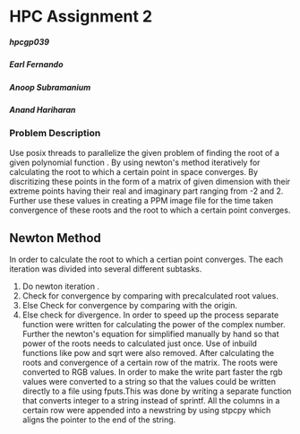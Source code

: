 <h1>HPC Assignment 2</h1>
<h5>hpcgp039</h5>
<h5> Earl Fernando</h5>

##### Anoop Subramanium 

##### Anand Hariharan
<h3>Problem Description</h3>
Use posix threads to parallelize the given problem of finding the root of a given polynomial function .
By using newton's method iteratively for calculating the root to which a certain point in space converges.
By discritizing these points in the form of a matrix of given dimension with their extreme points having their real and imaginary part ranging from -2 and 2. Further use these values in creating a PPM image file for the time taken convergence of these roots and the root to which a certain point converges.

## Newton Method
In order to calculate the root to which a certian point converges. The each iteration  was divided into several different subtasks.
1. Do newton iteration .
2. Check for convergence by comparing with precalculated root values.
3. Else Check for convergence by comparing with the origin.
4. Else check for divergence.
In order to speed up the process separate function were written for calculating the power of the complex number. Further the newton's equation for simplified manually by hand so that power of the roots needs to calculated just once. Use of inbuild functions like pow and sqrt were also removed.
After calculating the roots and convergence of a certain row of the matrix.
The roots were converted to RGB values. In order to make the write part faster the rgb values were converted to a string so that the values could be written directly to a file using fputs.This was done by writing a separate function that converts integer to a string instead of sprintf. All the columns in a certain row were appended into a newstring by using stpcpy which aligns the pointer to the end of the string.







